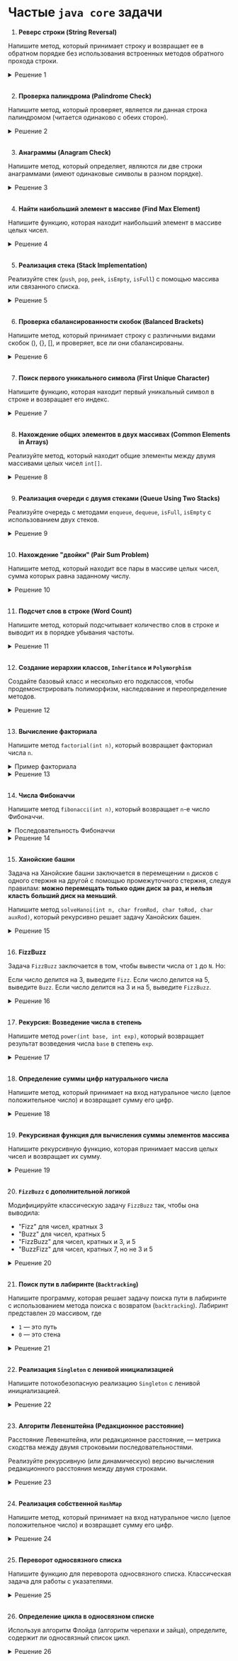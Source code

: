 # Частые `java core` задачи

1. **Реверс строки (String Reversal)**

Напишите метод, который принимает строку и возвращает ее в обратном порядке без использования встроенных методов обратного прохода строки.
<details>
 <summary>Решение 1</summary> 
 </br>

    public static String reverseString(String input){
        StringBuilder reversed = new StringBuilder();
        char[] chars = input.toCharArray();

        for (int i = input.length()-1; i >= 0; i--){
            reversed.append(chars[i]);
        }

        return reversed.toString();
    }

</details>
<br>


2. **Проверка палиндрома (Palindrome Check)**

Напишите метод, который проверяет, является ли данная строка палиндромом (читается одинаково с обеих сторон).
<details>
 <summary>Решение 2</summary> 
 </br>

    public static boolean isPalindrome(String input){
        int len = input.length();

        for (int i = 0; i < len/2; i++){
            if (input.charAt(i) != input.charAt(len - i - 1)){
                return false;
            }
        }

        return true;
    }

</details>
<br>

3. **Анаграммы (Anagram Check)**

Напишите метод, который определяет, являются ли две строки анаграммами (имеют одинаковые символы в разном порядке).
<details>
 <summary>Решение 3</summary> 
 </br>

    public static boolean isAnagram(String a, String b){
        if (a.length() != b.length())
            return false;

        Map<Character, Integer> charMap = new HashMap<>();

        for (int i = 0; i < a.length(); i++){
            char c = a.charAt(i);
            charMap.put(c, charMap.getOrDefault(c, 0) + 1);
        }

        for (int i = 0; i < b.length(); i++){
            char c = b.charAt(i);
            if (!charMap.containsKey(c))
                return false; // символ 'b' не найден в 'a'

            charMap.put(c, charMap.get(c) - 1);
            if (charMap.get(c) == 0)
                charMap.remove(c);
        }

        return charMap.isEmpty();
    }
    
</details>
<br>

4. **Найти наибольший элемент в массиве (Find Max Element)**

Напишите функцию, которая находит наибольший элемент в массиве целых чисел.

<details>
 <summary>Решение 4</summary> 
 </br>

    public static int getBiggestElement(int[] input){
        int temp = Integer.MIN_VALUE;;

        for (int a : input){
            temp = (a > temp) ? a : temp;
        }

        return temp;
    }
    
</details>
<br>

5. **Реализация стека (Stack Implementation)**

Реализуйте стек (`push`, `pop`, `peek`, `isEmpty`, `isFull`) с помощью массива или связанного списка.
<details>
 <summary>Решение 5</summary> 
 </br>

    public class CustomStack {
        private int maxSize;
        private int[] stackArray;
        private int top;

        public CustomStack(int size) {
            this.maxSize = size;
            this.stackArray = new int[maxSize];
            this.top = -1;
        }

        public boolean isFull(){
            return top == maxSize - 1;
        }

        public boolean isEmplty(){
            return top == -1;
        }

        // Метод для добавления элемента в стек (push)
        public void push(int value){
            if (isFull())
                throw new StackOverflowError("Stack is full");

            stackArray[++top] = value;
        }

        // Метод для удаления элемента из стека (pop)
        public int pop(){
            if (isEmplty())
                throw new RuntimeException("Stack is empty");

            return stackArray[top--];
        }

        // Метод для просмотра верхнего элемента стека (peek)
        public int peek(){
            if (isEmplty())
                throw new RuntimeException("Stack is empty");

            return stackArray[top];
        }
    }
    
</details>
<br>


6. **Проверка сбалансированности скобок (Balanced Brackets)**

Напишите метод, который принимает строку с различными видами скобок (), {}, [], и проверяет, все ли они сбалансированы.
<details>
 <summary>Решение 6</summary> 
 </br>

    public static boolean isBalanced(String input){
        var queue = new ArrayDeque<Character>();

        for (char ch : input.toCharArray()){
            if (ch == '(' || ch == '{' || ch == '[')
                queue.push(ch);
            else {
                if (queue.isEmpty())
                    return false;

                char first = queue.pop();
                if (
                    ch == ')' && first != '(' ||
                    ch == '}' && first != '{' ||
                    ch == ']' && first != '['
                )
                    return false;
            }
        }

        return queue.isEmpty();
    }
    
</details>
<br>


7. **Поиск первого уникального символа (First Unique Character)**

Напишите функцию, которая находит первый уникальный символ в строке и возвращает его индекс.

<details>
 <summary>Решение 7</summary> 
 </br>

    public static int getFirstUniqueCharacterIndex(String input){
        var charMap = new HashMap<Character, Integer>();

        for (char ch : input.toCharArray()){
            charMap.put(ch, charMap.getOrDefault(ch, 0) + 1);
        }

        for (int i = 0; i < input.length(); i++){
            if (charMap.get(input.charAt(i)) == 1){
                return i;
            }
        }

        return -1;
    }
    
</details>
<br>


8. **Нахождение общих элементов в двух массивах (Common Elements in Arrays)**

Реализуйте метод, который находит общие элементы между двумя массивами целых чисел `int[]`.

<details>
 <summary>Решение 8</summary> 
 </br>

    public static int[] getCommonElements(int[] a, int[] b){
        var set = new HashSet<Integer>();
        for (int num : a){
            set.add(num);
        }

        var commonElements = new HashSet<Integer>();
        for (int num : b){
            if (set.contains(num))
                commonElements.add(num);
        }

        int[] result = new int[commonElements.size()];
        int i = 0;
        for (int num : commonElements) {
            result[i++] = num;
        }

        return result;
    }

    
</details>
<br>

9. **Реализация очереди с двумя стеками (Queue Using Two Stacks)**

Реализуйте очередь с методами `enqueue`, `dequeue`, `isFull`, `isEmpty` с использованием двух стеков.
<details>
 <summary>Решение 9</summary> 
 </br>

    public class CustomQueueWithTwoStacks<T> {
        private Stack<T> stack1;  // для вставки элементов - enqueue
        private Stack<T> stack2;  // для извлечения элементов - dequeue
        private int maxSize;      // максимальный размер очереди

        public CustomQueueWithTwoStacks(int maxSize) {
            this.maxSize = maxSize;
            this.stack1 = new Stack<>();
            this.stack2 = new Stack<>();
        }

        public boolean isEmpty(){
            return stack1.isEmpty() && stack2.isEmpty();
        }

        public boolean isFull(){
            return stack1.size() + stack2.size() == maxSize;
        }

        public void enqueue(T item){
            if (isFull())
                throw new RuntimeException("Queue is full");

            stack1.push(item);
        }

        public T dequeue(){
            if (isEmpty())
                throw new RuntimeException("Queue is empty");

            if (stack2.isEmpty()){
                while (!stack1.isEmpty()){
                    stack2.push(stack1.pop());
                }
            }

            return stack2.pop();
        }

    }
    
</details>
<br>


10. **Нахождение "двойки" (Pair Sum Problem)**

Напишите метод, который находит все пары в массиве целых чисел, сумма которых равна заданному числу.
<details>
 <summary>Решение 10</summary> 
 </br>

    public static HashMap<Integer, Integer> findPairs(int[] array, int targetSum){
        HashMap<Integer, Integer> pairMap = new HashMap<>();
        HashSet<Integer> set = new HashSet<>();

        for (int num : array){
            int complement = targetSum - num;

            if (set.contains(complement))
                pairMap.put(num, complement);

            set.add(num);
        }

        return pairMap;
    }
    
</details>
<br>


11. **Подсчет слов в строке (Word Count)**

Напишите метод, который подсчитывает количество слов в строке и выводит их в порядке убывания частоты.

<details>
 <summary>Решение 11</summary> 
 </br>

     public static void countWordFrequencyAndPrintDesc(String input){
        // удаляет все не буквы и не цифры, разбивает на массив по пробелам любой длины между словами
        String[] words = input.toLowerCase().replaceAll("[^a-z0-9\\s]", "").split("\\s+");

        var map = new HashMap<String, Integer>();

        for (String word : words)
            map.put(word, map.getOrDefault(word, 0) + 1);

        List<Map.Entry<String, Integer>> sortedList = new ArrayList<>(map.entrySet());

        // сортирует по длине строки и алфавиту если слова одинаковые по длине
        sortedList.sort((e1, e2) -> Integer.compare(e2.getKey().length(), e1.getKey().length()));

        // сортирует по количеству повторов в стоке
        sortedList.sort((e1, e2) -> e2.getValue().compareTo(e1.getValue()));

        for (Map.Entry<String, Integer> entry : sortedList)
            System.out.println(entry.getKey() + " : " + entry.getValue());
    }
    
</details>
<br>

12. **Создание иерархии классов, `Inheritance` и `Polymorphism`**

Создайте базовый класс и несколько его подклассов, чтобы продемонстрировать полиморфизм, наследование и переопределение методов.

<details>
 <summary>Решение 12</summary> 
 </br>

    // Базовый класс
    class Animal {
        // Метод, который будет переопределен в подклассах
        public void makeSound() {
            System.out.println("The animal makes a sound.");
        }

        // Общий метод для всех животных
        public void eat() {
            System.out.println("The animal is eating.");
        }
    }

    // Подкласс Dog, который наследует от Animal
    class Dog extends Animal {
        // Переопределяем метод makeSound() для класса Dog
        @Override
        public void makeSound() {
            System.out.println("The dog barks.");
        }
    }

    // Подкласс Cat, который наследует от Animal
    class Cat extends Animal {
        // Переопределяем метод makeSound() для класса Cat
        @Override
        public void makeSound() {
            System.out.println("The cat meows.");
        }
    }

    public class PolymorphismExample {
        public static void main(String[] args) {
            // Использование полиморфизма: объект типа Animal может ссылаться на подклассы Dog и Cat
            Animal myDog = new Dog();
            Animal myCat = new Cat();

            // Вызов метода makeSound() для каждого объекта
            // Метод, который будет вызван, зависит от реального типа объекта
            myDog.makeSound();  // Вызов метода из класса Dog
            myCat.makeSound();  // Вызов метода из класса Cat

            // Вызов общего метода eat() для обоих объектов
            myDog.eat();  // Метод из класса Animal
            myCat.eat();  // Метод из класса Animal
        }
    }
    
</details>
<br>


13. **Вычисление факториала**

Напишите метод `factorial(int n)`, который возвращает факториал числа `n`.

<details>
 <summary>Пример факториала</summary> 
 </br>
    1! = 1;
    2! = 2;
    3! = 6;
    4! = 24;
    5! = 120;
    6! = 720;
</details>


<details>
 <summary>Решение 13</summary> 
 </br>
  
    public static int factorial(int n) {
        if (n == 0 || n == 1) {
            return 1;
        } else {
            return n * factorial(n - 1);
        }
    }

</details>
<br>


14. **Числа Фибоначчи**

Напишите метод `fibonacci(int n)`, который возвращает `n`-е число Фибоначчи.

<details>
 <summary>Последовательность Фибоначчи</summary> 
 </br>

    0 -> 0
    1 -> 1
    2 -> 1
    3 -> 2
    4 -> 3
    5 -> 5
    6 -> 8
    7 -> 13
    8 -> 21
    9 -> 34
    10 -> 55

</details>


<details>
 <summary>Решение 14</summary> 
 </br>
 
    // рекурсивный подход
    public static int getFibonacci(int n){
        if (n <= 1)
            return n;
        else
            return getFibonacci(n - 1) + getFibonacci(n - 2);
    }

    // итеративный подход
    public static int getFibonacciIterative(int n){
        if (n <= 1)
            return n;

        int prev = 0, curr = 1;

        for (int i = 2; i <= n; i++){
            int next = prev + curr;
            prev = curr;
            curr = next;
        }

        return curr;
    }

</details>
<br>


15. **Ханойские башни**

Задача на Ханойские башни заключается в перемещении `n` дисков с одного стержня на другой с помощью промежуточного стержня, следуя правилам: **можно перемещать только один диск за раз, и нельзя класть больший диск на меньший**.

Напишите метод `solveHanoi(int n, char fromRod, char toRod, char auxRod)`, который рекурсивно решает задачу Ханойских башен.

<details>
 <summary>Решение 15</summary> 
 </br>

    public static void solveHanoi(int n, char fromRod, char toRod, char auxRod) {
        if (n == 1) {
            System.out.println("Move disk 1 from rod " + fromRod + " to rod " + toRod);
            return;
        }
        solveHanoi(n - 1, fromRod, auxRod, toRod);
        System.out.println("Move disk " + n + " from rod " + fromRod + " to rod " + toRod);
        solveHanoi(n - 1, auxRod, toRod, fromRod);
    }

</details>
<br>

16. **FizzBuzz**

Задача `FizzBuzz` заключается в том, чтобы вывести числа от `1` до `N`. Но:

Если число делится на 3, выведите `Fizz`.
Если число делится на 5, выведите `Buzz`.
Если число делится на 3 и на 5, выведите `FizzBuzz`.

<details>
 <summary>Решение 16</summary> 
 </br>

    public static void fizzBuzz(int n) {
        for (int i = 1; i <= n; i++) {
            if (i % 3 == 0 && i % 5 == 0) {
                System.out.println("FizzBuzz");
            } else if (i % 3 == 0) {
                System.out.println("Fizz");
            } else if (i % 5 == 0) {
                System.out.println("Buzz");
            } else {
                System.out.println(i);
            }
        }
    }

</details>
<br>


17. **Рекурсия: Возведение числа в степень**

Напишите метод `power(int base, int exp)`, который возвращает результат возведения числа `base` в степень `exp`.

<details>
 <summary>Решение 17</summary> 
 </br>

    public static int power(int base, int exp) {
        if (exp == 0) {
            return 1;
        } else {
            return base * power(base, exp - 1);
        }
    }

</details>
<br>


18. **Определение суммы цифр натурального числа**

Напишите метод, который принимает на вход натуральное число (целое положительное число) и возвращает сумму его цифр.

<details>
 <summary>Решение 18</summary> 
 </br>
  
    // Метод для вычисления суммы цифр числа
    public static int sumOfDigits(int number) {
        int sum = 0;
        
        // Цикл для получения суммы цифр числа
        while (number > 0) {
            sum += number % 10; // Добавляем последнюю цифру
            number /= 10;       // Убираем последнюю цифру
        }
        
        return sum;
    }

</details>
<br>

19. **Рекурсивная функция для вычисления суммы элементов массива**

Напишите рекурсивную функцию, которая принимает массив целых чисел и возвращает их сумму.

<details>
 <summary>Решение 19</summary> 
 </br>
  
    public static int sum(int[] arr, int n) {
        if (n == 0) return 0;
        return arr[n - 1] + sum(arr, n - 1);
    }

</details>
<br>

20. **`FizzBuzz` с дополнительной логикой**

Модифицируйте классическую задачу `FizzBuzz` так, чтобы она выводила:

* "Fizz" для чисел, кратных 3
* "Buzz" для чисел, кратных 5
* "FizzBuzz" для чисел, кратных и 3, и 5
* "BuzzFizz" для чисел, кратных 7, но не 3 и 5

<details>
 <summary>Решение 20</summary> 
 </br>
  
    public static void fizzBuzz(int n) {
        for (int i = 1; i <= n; i++) {
            if (i % 3 == 0 && i % 5 == 0) {
                System.out.println("FizzBuzz");
            } else if (i % 7 == 0) {
                System.out.println("BuzzFizz");
            } else if (i % 3 == 0) {
                System.out.println("Fizz");
            } else if (i % 5 == 0) {
                System.out.println("Buzz");
            } else {
                System.out.println(i);
            }
        }
    }

</details>
<br>

21. **Поиск пути в лабиринте (`Backtracking`)**

Напишите программу, которая решает задачу поиска пути в лабиринте с использованием метода поиска с возвратом (`backtracking`). Лабиринт представлен `2D` массивом, где

* `1` — это путь
* `0` — это стена

<details>
 <summary>Решение 21</summary> 
 </br>

    public static boolean solveMaze(int[][] maze, int x, int y) {
        if (x == maze.length - 1 && y == maze[0].length - 1)
            return true;
        
        if (x >= 0 && x < maze.length && y >= 0 && y < maze[0].
        length && maze[x][y] == 1) {
            maze[x][y] = 2;  // Маркируем как посещенный
            if (solveMaze(maze, x + 1, y)) return true;  // Вниз
            if (solveMaze(maze, x, y + 1)) return true;  // Вправо
            if (solveMaze(maze, x - 1, y)) return true;  // Вверх
            if (solveMaze(maze, x, y - 1)) return true;  // Влево
            maze[x][y] = 1;  // Отмена хода
        }

        return false;
    }

</details>
<br>

22. **Реализация `Singleton` с ленивой инициализацией**

Напишите потокобезопасную реализацию `Singleton` с ленивой инициализацией.

<details>
 <summary>Решение 22</summary> 
 </br>
    public class Singleton {
        private static Singleton instance;
        
        private Singleton() {}
        
        public static Singleton getInstance() {
            if (instance == null) {
                synchronized (Singleton.class) {
                    if (instance == null) {
                        instance = new Singleton();
                    }
                }
            }
            return instance;
        }
    }

</details>
<br>


23. **Алгоритм Левенштейна (Редакционное расстояние)**

Расстояние Левенштейна, или редакционное расстояние, — метрика cходства между двумя строковыми последовательностями.

Реализуйте рекурсивную (или динамическую) версию вычисления редакционного расстояния между двумя строками.

<details>
 <summary>Решение 23</summary> 
 </br>
  
    public static int levenshtein(String s1, String s2) {
        if (s1.isEmpty()) return s2.length();
        if (s2.isEmpty()) return s1.length();
        
        int cost = s1.charAt(0) == s2.charAt(0) ? 0 : 1;
        
        return Math.min(
            Math.min(levenshtein(s1.substring(1), s2) + 1, 
                    levenshtein(s1, s2.substring(1)) + 1), 
                    levenshtein(s1.substring(1), s2.substring(1)) + cost);
    }

</details>
<br>

24. **Реализация собственной `HashMap`**

Напишите метод, который принимает на вход натуральное число (целое положительное число) и возвращает сумму его цифр.

<details>
 <summary>Решение 24</summary> 
 </br>
  
    public class MyHashMap<K, V> {
        private class Node<K, V> {
            K key;
            V value;
            Node<K, V> next;
            // Конструктор и методы
        }

        private Node<K, V>[] buckets;
        private int capacity;
        
        public MyHashMap() {
            capacity = 16;
            buckets = new Node[capacity];
        }
        
        public void put(K key, V value) {
            int index = key.hashCode() % capacity;
            Node<K, V> newNode = new Node<>(key, value, null);
            // Логика вставки
        }
        
        public V get(K key) {
            int index = key.hashCode() % capacity;
            // Логика поиска
        }
    }

</details>
<br>


25. **Переворот односвязного списка**

Напишите функцию для переворота односвязного списка. Классическая задача для работы с указателями.

<details>
 <summary>Решение 25</summary> 
 </br>
  
    public static ListNode reverseList(ListNode head) {
        ListNode prev = null;
        ListNode current = head;
        
        while (current != null) {
            ListNode next = current.next;
            current.next = prev;
            prev = current;
            current = next;
        }
        return prev;
    }

</details>
<br>


26. **Определение цикла в односвязном списке**

Используя алгоритм Флойда (алгоритм черепахи и зайца), определите, содержит ли односвязный список цикл.

<details>
 <summary>Решение 26</summary> 
 </br>

    public static boolean hasCycle(ListNode head) {
        ListNode slow = head;
        ListNode fast = head;
        
        while (fast != null && fast.next != null) {
            slow = slow.next;
            fast = fast.next.next;
            if (slow == fast) {
                return true;
            }
        }
        return false;
    }

</details>
<br>
